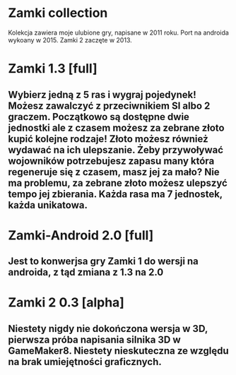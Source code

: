 # Zamki collection
Kolekcja zawiera moje ulubione gry, napisane w 2011 roku. Port na androida wykoany w 2015. Zamki 2 zaczęte w 2013.
# Zamki 1.3 [full]
## Wybierz jedną z 5 ras i wygraj pojedynek! Możesz zawalczyć z przeciwnikiem SI albo 2 graczem. Początkowo są dostępne dwie jednostki ale z czasem możesz za zebrane złoto kupić kolejne rodzaje! Złoto możesz również wydawać na ich ulepszanie. Żeby przywoływać wojowników potrzebujesz zapasu many która regeneruje się z czasem, masz jej za mało? Nie ma problemu, za zebrane złoto możesz ulepszyć tempo jej zbierania. Każda rasa ma 7 jednostek, każda unikatowa. 
# Zamki-Android 2.0 [full]
## Jest to konwerjsa gry Zamki 1 do wersji na androida, z tąd zmiana z 1.3 na 2.0
# Zamki 2 0.3 [alpha] 
## Niestety nigdy nie dokończona wersja w 3D, pierwsza próba napisania silnika 3D w GameMaker8. Niestety nieskuteczna ze względu na brak umiejętności graficznych.
